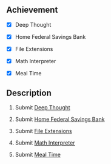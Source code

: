 ## Achievement



- [x] Deep Thought

- [x] Home Federal Savings Bank

- [x] File Extensions

- [x] Math Interpreter

- [x] Meal Time



## Description



1. Submit [Deep Thought](https://cs50.harvard.edu/python/2022/psets/1/deep/)

1. Submit [Home Federal Savings Bank](https://cs50.harvard.edu/python/2022/psets/1/bank/)

1. Submit [File Extensions](https://cs50.harvard.edu/python/2022/psets/1/extensions/)

1. Submit [Math Interpreter](https://cs50.harvard.edu/python/2022/psets/1/interpreter/)

1. Submit [Meal Time](https://cs50.harvard.edu/python/2022/psets/1/meal/)
